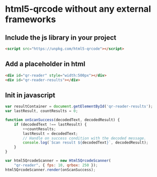 # html5-qrcode without any external frameworks

## Include the js library in your project
```html
<script src="https://unpkg.com/html5-qrcode"></script>
```

## Add a placeholder in html
```html
<div id="qr-reader" style="width:500px"></div>
<div id="qr-reader-results"></div>
```

## Init in javascript

```js
var resultContainer = document.getElementById('qr-reader-results');
var lastResult, countResults = 0;

function onScanSuccess(decodedText, decodedResult) {
    if (decodedText !== lastResult) {
        ++countResults;
        lastResult = decodedText;
        // Handle on success condition with the decoded message.
        console.log(`Scan result ${decodedText}`, decodedResult);
    }
}

var html5QrcodeScanner = new Html5QrcodeScanner(
    "qr-reader", { fps: 10, qrbox: 250 });
html5QrcodeScanner.render(onScanSuccess);
```

